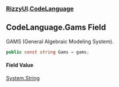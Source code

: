 ### [RizzyUI](RizzyUI 'RizzyUI').[CodeLanguage](RizzyUI.CodeLanguage 'RizzyUI.CodeLanguage')

## CodeLanguage.Gams Field

GAMS (General Algebraic Modeling System).

```csharp
public const string Gams = gams;
```

#### Field Value
[System.String](https://docs.microsoft.com/en-us/dotnet/api/System.String 'System.String')